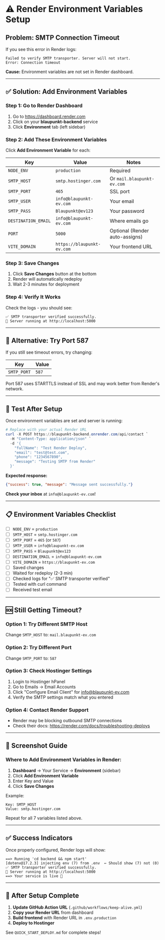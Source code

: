 # ⚠️ Render Environment Variables Setup

## Problem: SMTP Connection Timeout

If you see this error in Render logs:
```
Failed to verify SMTP transporter. Server will not start.
Error: Connection timeout
```

**Cause:** Environment variables are not set in Render dashboard.

---

## ✅ Solution: Add Environment Variables

### Step 1: Go to Render Dashboard

1. Go to https://dashboard.render.com
2. Click on your **blaupunkt-backend** service
3. Click **Environment** tab (left sidebar)

### Step 2: Add These Environment Variables

Click **Add Environment Variable** for each:

| Key | Value | Notes |
|-----|-------|-------|
| `NODE_ENV` | `production` | Required |
| `SMTP_HOST` | `smtp.hostinger.com` | Or `mail.blaupunkt-ev.com` |
| `SMTP_PORT` | `465` | SSL port |
| `SMTP_USER` | `info@blaupunkt-ev.com` | Your email |
| `SMTP_PASS` | `Blaupunkt@ev123` | Your password |
| `DESTINATION_EMAIL` | `info@blaupunkt-ev.com` | Where emails go |
| `PORT` | `5000` | Optional (Render auto-assigns) |
| `VITE_DOMAIN` | `https://blaupunkt-ev.com` | Your frontend URL |

### Step 3: Save Changes

1. Click **Save Changes** button at the bottom
2. Render will automatically redeploy
3. Wait 2-3 minutes for deployment

### Step 4: Verify It Works

Check the logs - you should see:
```
✅ SMTP transporter verified successfully.
🚀 Server running at http://localhost:5000
```

---

## 🔧 Alternative: Try Port 587

If you still see timeout errors, try changing:

| Key | Value |
|-----|-------|
| `SMTP_PORT` | `587` |

Port 587 uses STARTTLS instead of SSL and may work better from Render's network.

---

## 🧪 Test After Setup

Once environment variables are set and server is running:

```powershell
# Replace with your actual Render URL
curl -X POST https://blaupunkt-backend.onrender.com/api/contact `
  -H "Content-Type: application/json" `
  -d '{
    "fullName": "Test Render Deploy",
    "email": "test@test.com",
    "phone": "1234567890",
    "message": "Testing SMTP from Render"
  }'
```

**Expected response:**
```json
{"success": true, "message": "Message sent successfully."}
```

**Check your inbox** at `info@blaupunkt-ev.com`!

---

## 📋 Environment Variables Checklist

- [ ] `NODE_ENV` = `production`
- [ ] `SMTP_HOST` = `smtp.hostinger.com`
- [ ] `SMTP_PORT` = `465` (or `587`)
- [ ] `SMTP_USER` = `info@blaupunkt-ev.com`
- [ ] `SMTP_PASS` = `Blaupunkt@ev123`
- [ ] `DESTINATION_EMAIL` = `info@blaupunkt-ev.com`
- [ ] `VITE_DOMAIN` = `https://blaupunkt-ev.com`
- [ ] Saved changes
- [ ] Waited for redeploy (2-3 min)
- [ ] Checked logs for "✅ SMTP transporter verified"
- [ ] Tested with curl command
- [ ] Received test email

---

## 🆘 Still Getting Timeout?

### Option 1: Try Different SMTP Host
Change `SMTP_HOST` to: `mail.blaupunkt-ev.com`

### Option 2: Try Different Port
Change `SMTP_PORT` to: `587`

### Option 3: Check Hostinger Settings
1. Login to Hostinger hPanel
2. Go to Emails → Email Accounts
3. Click "Configure Email Client" for info@blaupunkt-ev.com
4. Verify the SMTP settings match what you entered

### Option 4: Contact Render Support
- Render may be blocking outbound SMTP connections
- Check their docs: https://render.com/docs/troubleshooting-deploys

---

## 📸 Screenshot Guide

### Where to Add Environment Variables in Render:

1. **Dashboard** → Your Service → **Environment** (sidebar)
2. Click **Add Environment Variable**
3. Enter Key and Value
4. Click **Save Changes**

Example:
```
Key: SMTP_HOST
Value: smtp.hostinger.com
```

Repeat for all 7 variables listed above.

---

## ✅ Success Indicators

Once properly configured, Render logs will show:

```
==> Running 'cd backend && npm start'
[dotenv@17.2.3] injecting env (7) from .env  ← Should show (7) not (0)
✅ SMTP transporter verified successfully.
🚀 Server running at http://localhost:5000
==> Your service is live 🎉
```

---

## 🔄 After Setup Complete

1. **Update GitHub Action URL** (`.github/workflows/keep-alive.yml`)
2. **Copy your Render URL** from dashboard
3. **Build frontend** with Render URL in `.env.production`
4. **Deploy to Hostinger**

See `QUICK_START_DEPLOY.md` for complete steps!
